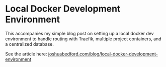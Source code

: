 # Local Docker Development Environment
This accompanies my simple blog post on setting up a local docker dev environment to handle routing with Traefik, multiple project containers, and a centralized database.

See the article here: [joshuabedford.com/blog/local-docker-development-environment](joshuabedford.com/blog/local-docker-development-environment)
